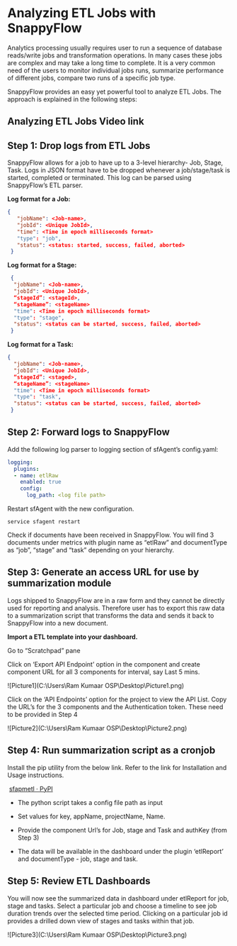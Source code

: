 # Analyzing ETL Jobs with SnappyFlow

Analytics processing usually requires user to run a sequence of database reads/write jobs and transformation operations. In many cases these jobs are complex and may take a long time to complete. It is a very common need of the users to monitor individual jobs runs, summarize performance of different jobs, compare two runs of a specific job type. 

SnappyFlow provides an easy yet powerful tool to analyze ETL Jobs. The approach is explained in the following steps: 

## Analyzing ETL Jobs Video link

## Step 1: Drop logs from ETL Jobs

SnappyFlow allows for a job to have up to a 3-level hierarchy- Job, Stage, Task. Logs in JSON format have to be dropped whenever a job/stage/task is started, completed or terminated. This log can be parsed using SnappyFlow’s ETL parser. 

**Log format for a Job:**  

```json
{ 
   "jobName": <Job-name>, 
   "jobId": <Unique JobId>, 
   "time": <Time in epoch milliseconds format> 
   "type": "job", 
   "status": <status: started, success, failed, aborted> 
 } 
```

**Log format for a Stage:** 

```json
 { 
  "jobName": <Job-name>, 
  "jobId": <Unique JobId>, 
  “stageId”: <stageId>, 
  “stageName”: <stageName> 
  "time": <Time in epoch milliseconds format> 
  "type": "stage", 
  "status": <status can be started, success, failed, aborted> 
 } 
```

**Log format for a Task:** 

```json
{ 
  "jobName": <Job-name>, 
  "jobId": <Unique JobId>, 
  “stageId”: <staged>, 
  “stageName”: <stageName> 
  "time": <Time in epoch milliseconds format> 
  "type": "task", 
  "status": <status can be started, success, failed, aborted> 
 } 
```

## Step 2: Forward logs to SnappyFlow

Add the following log parser to logging section of sfAgent’s config.yaml:        

```yaml
logging:
  plugins: 
  - name: etlRaw 
    enabled: true 
    config: 
      log_path: <log file path>
```

 Restart sfAgent with the new configuration.

```
service sfagent restart
```

Check if documents have been received in SnappyFlow. You will find 3 documents under metrics with plugin name as “etlRaw” and documentType as “job”, “stage” and “task” depending on your hierarchy. 

## Step 3: Generate an access URL for use by summarization module

Logs shipped to SnappyFlow are in a raw form and they cannot be directly used for reporting and analysis. Therefore user has to export this raw data to a summarization script that transforms the data and sends it back to SnappyFlow into a new document. 

**Import a ETL template into your dashboard.** 

Go to “Scratchpad” pane 

Click on ‘Export API Endpoint’ option in the component and create component  URL for all 3 components for interval, say Last 5 mins. 

![Picture1](C:\Users\Ram Kumaar OSP\Desktop\Picture1.png)

Click on the ‘API Endpoints’ option for the project to view the API List. Copy the URL’s for the 3 components and the Authentication token. These need to be provided in Step 4

![Picture2](C:\Users\Ram Kumaar OSP\Desktop\Picture2.png)

## Step 4: Run summarization script as a cronjob

Install the pip utility from the below link. Refer to the link for Installation and Usage instructions.

​      [sfapmetl · PyPI](https://pypi.org/project/sfapmetl/)

- The python script takes a config file path as input

- Set values for key, appName, projectName, Name.
- Provide the component Url’s for Job, stage and Task and authKey (from Step 3)
- The data will be available in the dashboard under the plugin ‘etlReport’ and documentType - job, stage and task.

## Step 5: Review ETL Dashboards

You will now see the summarized data in dashboard under etlReport for job, stage and tasks. Select a particular job and choose a timeline to see job duration trends over the selected time period. Clicking on a particular job id provides a drilled down view of stages and tasks within that job. 

![Picture3](C:\Users\Ram Kumaar OSP\Desktop\Picture3.png)
